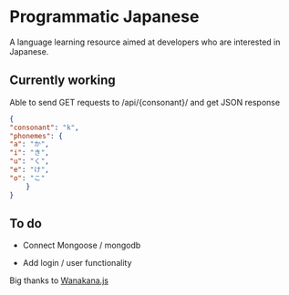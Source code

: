 # Programmatic Japanese

A language learning resource aimed at developers who are interested in Japanese.

## Currently working

Able to send GET requests to /api/{consonant}/ and get JSON response

```JSON
{
"consonant": "k",
"phonemes": {
"a": "か",
"i": "き",
"u": "く",
"e": "け",
"o": "こ"
    }
}
```

## To do


- Connect Mongoose / mongodb

- Add login / user functionality

Big thanks to [Wanakana.js](https://wanakana.com)